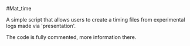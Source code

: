 #Mat_time

A simple script that allows users to create a timing files from experimental logs
made  via 'presentation'.

The code is fully commented, more information there. 
